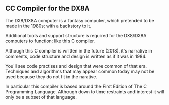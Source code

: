 CC Compiler for the DX8A
------------------------

The DX8/DX8A computer is a fantasy computer, which pretended to be made
in the 1980s; with a backstory to it.

Additional tools and support structure is required for the DX8/DX8A
computers to function; like this C compiler.

Although this C compiler is written in the future (2018), it's narrative
in comments, code structure and design is written as if it was in 1984.

You'll see code practises and design that were common of that era.
Techniques and algorithms that may appear common today may not be used 
because they do not fit in the narative.

In particular this compiler is based around the First Edition of
The C Programming Language. Although down to time restraints and
interest it will only be a subset of that language.
